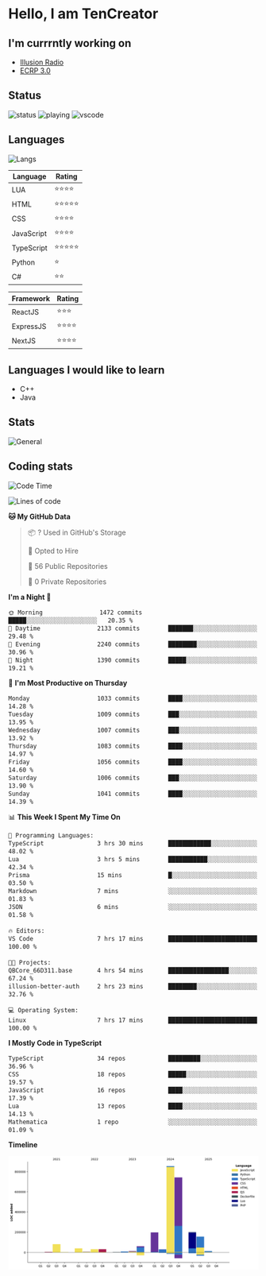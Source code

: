# Hello, I am TenCreator

## I'm currrntly working on
- [Illusion Radio](https://illusionradio.co.uk/)
- [ECRP 3.0](http://github.com/Emerald-Coast-Roleplay/)

## Status
![status](https://api.statusbadges.me/badge/status/518334475038359555?simple=true&style=for-the-badge)
![playing](https://api.statusbadges.me/badge/playing/518334475038359555?style=for-the-badge)
![vscode](https://api.statusbadges.me/badge/vscode/518334475038359555?style=for-the-badge)

## Languages
![Langs](https://github-readme-stats.vercel.app/api/top-langs/?username=tencreator&layout=compact&theme=radical)


|Language|Rating|
|--------|------|
|LUA|⭐️⭐️⭐️⭐️|
|HTML|⭐️⭐️⭐️⭐️⭐️|
|CSS|⭐️⭐️⭐️⭐️|
|JavaScript|⭐️⭐️⭐️⭐️|
|TypeScript|⭐️⭐️⭐️⭐️⭐️|
|Python|⭐️|
|C#|⭐️⭐️ |

|Framework|Rating|
|--------|------|
|ReactJS|⭐️⭐️⭐|
|ExpressJS|⭐️⭐️⭐️⭐️|
|NextJS|⭐️⭐️⭐⭐️|

## Languages I would like to learn
- C++
- Java

## Stats
![General](https://github-readme-stats.vercel.app/api?username=tencreator&show_icons=true&theme=radical)

## Coding stats

<!--START_SECTION:waka-->
![Code Time](http://img.shields.io/badge/Code%20Time-670%20hrs-blue)

![Lines of code](https://img.shields.io/badge/From%20Hello%20World%20I%27ve%20Written-2.5%20million%20lines%20of%20code-blue)

**🐱 My GitHub Data** 

> 📦 ? Used in GitHub's Storage 
 > 
> 💼 Opted to Hire
 > 
> 📜 56 Public Repositories 
 > 
> 🔑 0 Private Repositories 
 > 
**I'm a Night 🦉** 

```text
🌞 Morning                1472 commits        █████░░░░░░░░░░░░░░░░░░░░   20.35 % 
🌆 Daytime                2133 commits        ███████░░░░░░░░░░░░░░░░░░   29.48 % 
🌃 Evening                2240 commits        ████████░░░░░░░░░░░░░░░░░   30.96 % 
🌙 Night                  1390 commits        █████░░░░░░░░░░░░░░░░░░░░   19.21 % 
```
📅 **I'm Most Productive on Thursday** 

```text
Monday                   1033 commits        ████░░░░░░░░░░░░░░░░░░░░░   14.28 % 
Tuesday                  1009 commits        ███░░░░░░░░░░░░░░░░░░░░░░   13.95 % 
Wednesday                1007 commits        ███░░░░░░░░░░░░░░░░░░░░░░   13.92 % 
Thursday                 1083 commits        ████░░░░░░░░░░░░░░░░░░░░░   14.97 % 
Friday                   1056 commits        ████░░░░░░░░░░░░░░░░░░░░░   14.60 % 
Saturday                 1006 commits        ███░░░░░░░░░░░░░░░░░░░░░░   13.90 % 
Sunday                   1041 commits        ████░░░░░░░░░░░░░░░░░░░░░   14.39 % 
```


📊 **This Week I Spent My Time On** 

```text
💬 Programming Languages: 
TypeScript               3 hrs 30 mins       ████████████░░░░░░░░░░░░░   48.02 % 
Lua                      3 hrs 5 mins        ███████████░░░░░░░░░░░░░░   42.34 % 
Prisma                   15 mins             █░░░░░░░░░░░░░░░░░░░░░░░░   03.50 % 
Markdown                 7 mins              ░░░░░░░░░░░░░░░░░░░░░░░░░   01.83 % 
JSON                     6 mins              ░░░░░░░░░░░░░░░░░░░░░░░░░   01.58 % 

🔥 Editors: 
VS Code                  7 hrs 17 mins       █████████████████████████   100.00 % 

🐱‍💻 Projects: 
QBCore_66D311.base       4 hrs 54 mins       █████████████████░░░░░░░░   67.24 % 
illusion-better-auth     2 hrs 23 mins       ████████░░░░░░░░░░░░░░░░░   32.76 % 

💻 Operating System: 
Linux                    7 hrs 17 mins       █████████████████████████   100.00 % 
```

**I Mostly Code in TypeScript** 

```text
TypeScript               34 repos            █████████░░░░░░░░░░░░░░░░   36.96 % 
CSS                      18 repos            █████░░░░░░░░░░░░░░░░░░░░   19.57 % 
JavaScript               16 repos            ████░░░░░░░░░░░░░░░░░░░░░   17.39 % 
Lua                      13 repos            ████░░░░░░░░░░░░░░░░░░░░░   14.13 % 
Mathematica              1 repo              ░░░░░░░░░░░░░░░░░░░░░░░░░   01.09 % 
```



**Timeline**

![Lines of Code chart](https://raw.githubusercontent.com/tencreator/tencreator/main/assets/bar_graph.png)


<!--END_SECTION:waka-->

